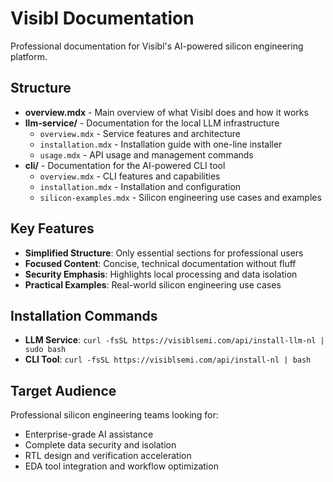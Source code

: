 # Visibl Documentation

Professional documentation for Visibl's AI-powered silicon engineering platform.

## Structure

- **overview.mdx** - Main overview of what Visibl does and how it works
- **llm-service/** - Documentation for the local LLM infrastructure
  - `overview.mdx` - Service features and architecture
  - `installation.mdx` - Installation guide with one-line installer
  - `usage.mdx` - API usage and management commands
- **cli/** - Documentation for the AI-powered CLI tool
  - `overview.mdx` - CLI features and capabilities  
  - `installation.mdx` - Installation and configuration
  - `silicon-examples.mdx` - Silicon engineering use cases and examples

## Key Features

- **Simplified Structure**: Only essential sections for professional users
- **Focused Content**: Concise, technical documentation without fluff
- **Security Emphasis**: Highlights local processing and data isolation
- **Practical Examples**: Real-world silicon engineering use cases

## Installation Commands

- **LLM Service**: `curl -fsSL https://visiblsemi.com/api/install-llm-nl | sudo bash`
- **CLI Tool**: `curl -fsSL https://visiblsemi.com/api/install-nl | bash`

## Target Audience

Professional silicon engineering teams looking for:
- Enterprise-grade AI assistance
- Complete data security and isolation
- RTL design and verification acceleration
- EDA tool integration and workflow optimization